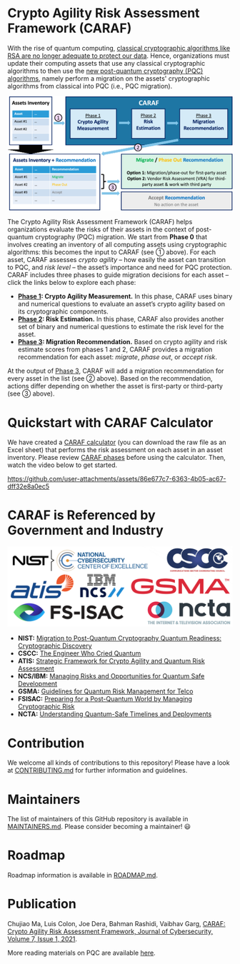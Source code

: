 # Crypto Agility Risk Assessment Framework (CARAF)

With the rise of quantum computing, [classical cryptographic algorithms like RSA are no longer adequate to protect our data](https://www.nist.gov/news-events/news/2023/08/nist-standardize-encryption-algorithms-can-resist-attack-quantum-computers). Hence, organizations must update their computing assets that use any classical cryptographic algorithms to then use the [new post-quantum cryptography (PQC) algorithms](https://csrc.nist.gov/projects/post-quantum-cryptography), namely perform a migration on the assets' cryptographic algorithms from classical into PQC (i.e., PQC migration).

![](Figures/CARAF%20Flow%20Diagram.png)

The Crypto Agility Risk Assessment Framework (CARAF) helps organizations evaluate the risks of their assets in the context of post-quantum cryptography (PQC) migration. We start from **Phase 0** that involves creating an inventory of all computing assets using cryptographic algorithms: this becomes the input to CARAF (see ① above). For each asset, CARAF assesses *crypto agility* – how easily the asset can transition to PQC, and *risk level* – the asset’s importance and need for PQC protection. CARAF includes three phases to guide migration decisions for each asset – click the links below to explore each phase:
- **[Phase 1](CARAF%20Phases/Phase%201%3A%20Crypto%20Agility%20Measurement.md): Crypto Agility Measurement.** In this phase, CARAF uses binary and numerical questions to evaluate an asset’s crypto agility based on its cryptographic components.
- **[Phase 2](CARAF%20Phases/Phase%202%3A%20Risk%20Estimation.md): Risk Estimation.** In this phase, CARAF also provides another set of binary and numerical questions to estimate the risk level for the asset.
- **[Phase 3](CARAF%20Phases/Phase%203%3A%20Migration%20Recommendation.md): Migration Recommendation.** Based on crypto agility and risk estimate scores from phases 1 and 2, CARAF provides a migration recommendation for each asset: *migrate*, *phase out*, or *accept risk*.

At the output of [Phase 3](CARAF%20Phases/Phase%203%3A%20Migration%20Recommendation.md), CARAF will add a migration recommendation for every asset in the list (see ② above). Based on the recommendation, actions differ depending on whether the asset is first-party or third-party (see ③ above).

# Quickstart with CARAF Calculator
We have created a [CARAF calculator](Resources/CARAF%20Calculator.xlsm) (you can download the raw file as an Excel sheet) that performs the risk assessment on each asset in an asset inventory. Please review [CARAF phases](CARAF%20Phases) before using the calculator. Then, watch the video below to get started.

https://github.com/user-attachments/assets/86e677c7-6363-4b05-ac67-dff32e8a0ec5

# CARAF is Referenced by Government and Industry

![](Figures/Referencing%20Organizations.png)

- **NIST:** [Migration to Post-Quantum Cryptography Quantum Readiness: Cryptographic Discovery](https://www.nccoe.nist.gov/sites/default/files/2023-12/pqc-migration-nist-sp-1800-38b-preliminary-draft.pdf)
- **CSCC:** [The Engineer Who Cried Quantum](https://www.comms-scc.org/wp-content/uploads/2023/08/The-Engineer-Who-Cried-Quantum2.pdf)
- **ATIS:** [Strategic Framework for Crypto Agility and Quantum Risk Assessment](https://atis.org/resources/strategic-framework-for-crypto-agility-and-quantum-risk-assessment/)
- **NCS/IBM:** [Managing Risks and Opportunities for Quantum Safe Development](https://www.ncs.co/dam/jcr:81bb243e-0cdd-4c04-92e2-d110c01fa0e8/IBM_NCS_Quantum_Security_v1.0.pdf)
- **GSMA:** [Guidelines for Quantum Risk Management for Telco](https://www.gsma.com/get-involved/working-groups/gsma_resources/guidelines-for-quantum-risk-management-for-telco/)
- **FSISAC:** [Preparing for a Post-Quantum World by Managing Cryptographic Risk](https://www.fsisac.com/hubfs/Knowledge/PQC/PreparingForAPostQuantumWorldByManagingCryptographicRisk.pdf)
- **NCTA:** [Understanding Quantum-Safe Timelines and Deployments](https://www.nctatechnicalpapers.com/Paper/2023/3591_Pala_5298_paper/download)

# Contribution
We welcome all kinds of contributions to this repository! Please have a look at [CONTRIBUTING.md](CONTRIBUTING.md) for further information and guidelines.

# Maintainers
The list of maintainers of this GitHub repository is available in [MAINTAINERS.md](MAINTAINERS.md). Please consider becoming a maintainer! 😃

# Roadmap
Roadmap information is available in [ROADMAP.md](ROADMAP.md).
  
# Publication
Chujiao Ma, Luis Colon, Joe Dera, Bahman Rashidi, Vaibhav Garg, [CARAF: Crypto Agility Risk Assessment Framework, Journal of Cybersecurity, Volume 7, Issue 1, 2021](https://doi.org/10.1093/cybsec/tyab013).

More reading materials on PQC are available [here](Reading%20Materials/README.md).
